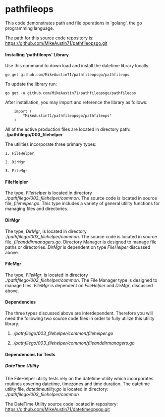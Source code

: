 # pathfileops
This code demonstrates path and file operations in 'golang', the go programming language.

The path for this source code repository is:
  https://github.com/MikeAustin71/pathfileopsgo.git

#### Installing 'pathfileops' Library
Use this command to down load and install the datetime library
locally. 

    go get github.com/MikeAustin71/pathfileopsgo/pathfileops

To update the library run:
    
    go get -u github.com/MikeAustin71/pathfileopsgo/pathfileops
        
After installation, you may import and reference the library
as follows:

        import (
            "MikeAustin71/pathfileopsgo/pathfileops"
        )    

All of the active production files are located in directory path:
  **./pathfilego/003_filehelper**

The utilities incorporate three primary types: 
    
    1. FileHelper
    
    2. DirMgr
    
    3. FileMgr

#### FileHelpler
The type, *FileHelper* is located in directory *./pathfilego/003_filehelper/common*.
The source code is located in source file, *filehelper.go*. This type includes a variety
of general utility functions for managing files and directories.

#### DirMgr
The type, *DirMgr*, is located in directory *./pathfilego/003_filehelper/common*.
The source code is located in source file, *fileanddirmanagers.go*. Directory Manager
is designed to manage file paths or directories. *DirMgr* is dependent on type *FileHelper*
discussed above.

#### FileMgr 
The type, *FileMgr*, is located in directory *./pathfilego/003_filehelper/common*. 
The File Manager type is designed to manage files. *FileMgr* is dependent on *FileHelper*
and *DirMgr*, discussed above.


#### Dependencies
The three types discussed above are interdependent. Therefore you will need the 
following two source code files in order to fully utilize this utility library.

1. *./pathfilego/003_filehelper/common/filehelper.go*

2. *./pathfilego/003_filehelper/common/fileanddirmanagers.go*


#### Dependencies for Tests
##### DateTime Utility
The FileHelper utility tests rely on the datetime utility which incorporates routines
covering datetime, timezones and time duration. The datetime utility file,
*datetimeutility.go* is located in directory:
*./pathfilego/003_filehelper/common*

The DateTime Utility source code located in repository:
 https://github.com/MikeAustin71/datetimeopsgo.git

 
